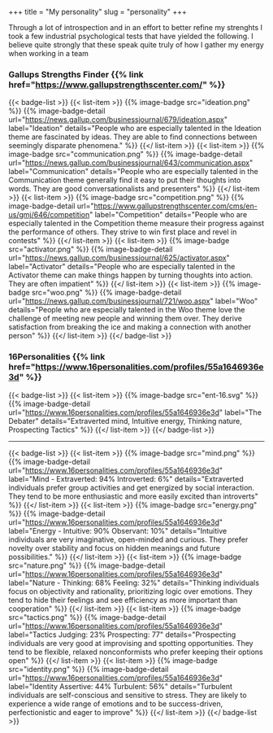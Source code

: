 +++
title = "My personality"
slug = "personality"
+++

Through a lot of introspection and in an effort to better refine my strenghts I took a few industrial psychological tests that have yielded the following. I believe quite strongly that these speak quite truly of how I gather my energy when working in a team

### Gallups Strengths Finder {{% link href="https://www.gallupstrengthscenter.com/" %}}
{{< badge-list >}}
  {{< list-item >}}
    {{% image-badge src="ideation.png" %}} 
    {{% image-badge-detail url="https://news.gallup.com/businessjournal/679/ideation.aspx"  label="Ideation" details="People who are especially talented in the Ideation theme are fascinated by ideas. They are able to find connections between seemingly disparate phenomena." %}} 
  {{</ list-item >}}
  {{< list-item >}}
    {{% image-badge src="communication.png"  %}}
    {{% image-badge-detail url="https://news.gallup.com/businessjournal/643/communication.aspx" label="Communication" details="People who are especially talented in the Communication theme generally find it easy to put their thoughts into words. They are good conversationalists and presenters"  %}}
  {{</ list-item >}}
  {{< list-item >}}
    {{% image-badge src="competition.png"  %}}
    {{% image-badge-detail url="https://www.gallupstrengthscenter.com/cms/en-us/gmj/646/competition" label="Competition" details="People who are especially talented in the Competition theme measure their progress against the performance of others. They strive to win first place and revel in contests"  %}}
  {{</ list-item >}}
  {{< list-item >}}
    {{% image-badge src="activator.png"  %}}
    {{% image-badge-detail url="https://news.gallup.com/businessjournal/625/activator.aspx" label="Activator" details="People who are especially talented in the Activator theme can make things happen by turning thoughts into action. They are often impatient"  %}}
  {{</ list-item >}}
  {{< list-item >}}
    {{% image-badge src="woo.png"  %}}
    {{% image-badge-detail url="https://news.gallup.com/businessjournal/721/woo.aspx" label="Woo" details="People who are especially talented in the Woo theme love the challenge of meeting new people and winning them over. They derive satisfaction from breaking the ice and making a connection with another person"  %}}
  {{</ list-item >}}
{{</ badge-list >}}

### 16Personalities {{% link href="https://www.16personalities.com/profiles/55a1646936e3d" %}}
{{< badge-list >}}
    {{< list-item >}}
      {{% image-badge src="ent-16.svg" %}} 
      {{% image-badge-detail url="https://www.16personalities.com/profiles/55a1646936e3d"  label="The Debater" details="Extraverted mind, Intuitive energy, Thinking nature, Prospecting Tactics" %}} 
    {{</ list-item >}}
{{</ badge-list >}}
- - -
{{< badge-list >}}
 {{< list-item >}}
    {{% image-badge src="mind.png" %}} 
    {{% image-badge-detail url="https://www.16personalities.com/profiles/55a1646936e3d"  label="Mind - Extraverted: 94% Introverted: 6%" details="Extraverted individuals prefer group activities and get energized by social interaction. They tend to be more enthusiastic and more easily excited than introverts" %}} 
  {{</ list-item >}}
  {{< list-item >}}
    {{% image-badge src="energy.png" %}} 
    {{% image-badge-detail url="https://www.16personalities.com/profiles/55a1646936e3d"  label="Energy - Intuitive: 90% Observant: 10%" details="Intuitive individuals are very imaginative, open-minded and curious. They prefer novelty over stability and focus on hidden meanings and future possibilities." %}} 
  {{</ list-item >}}
  {{< list-item >}}
    {{% image-badge src="nature.png" %}} 
    {{% image-badge-detail url="https://www.16personalities.com/profiles/55a1646936e3d"  label="Nature - Thinking: 68% Feeling: 32%" details="Thinking individuals focus on objectivity and rationality, prioritizing logic over emotions. They tend to hide their feelings and see efficiency as more important than cooperation" %}} 
  {{</ list-item >}}
  {{< list-item >}}
    {{% image-badge src="tactics.png" %}} 
    {{% image-badge-detail url="https://www.16personalities.com/profiles/55a1646936e3d"  label="Tactics Judging: 23% Prospecting: 77" details="Prospecting individuals are very good at improvising and spotting opportunities. They tend to be flexible, relaxed nonconformists who prefer keeping their options open" %}} 
  {{</ list-item >}}
  {{< list-item >}}
    {{% image-badge src="identity.png" %}} 
    {{% image-badge-detail url="https://www.16personalities.com/profiles/55a1646936e3d"  label="Identity Assertive: 44% Turbulent: 56%" details="Turbulent individuals are self-conscious and sensitive to stress. They are likely to experience a wide range of emotions and to be success-driven, perfectionistic and eager to improve" %}} 
  {{</ list-item >}}
{{</ badge-list >}}